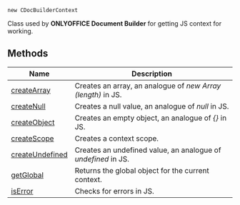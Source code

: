 `new CDocBuilderContext`

Class used by **ONLYOFFICE Document Builder** for getting JS context for working.

## Methods

| Name                                        | Description                                                   |
| ------------------------------------------- | ------------------------------------------------------------- |
| [createArray](createArray/index.md)         | Creates an array, an analogue of *new Array (length)* in JS.  |
| [createNull](createNull/index.md)           | Creates a null value, an analogue of *null* in JS.            |
| [createObject](createObject/index.md)       | Creates an empty object, an analogue of *{}* in JS.           |
| [createScope](createScope/index.md)         | Creates a context scope.                                      |
| [createUndefined](createUndefined/index.md) | Creates an undefined value, an analogue of *undefined* in JS. |
| [getGlobal](getGlobal/index.md)             | Returns the global object for the current context.            |
| [isError](isError/index.md)                 | Checks for errors in JS.                                      |
